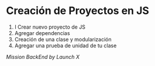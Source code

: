# Creación de Proyectos en JS


1. I Crear nuevo proyecto de JS
2. Agregar dependencias
3. Creación de una clase y modularización
4. Agregar una prueba de unidad de tu clase


*Mission BackEnd by Launch X*
